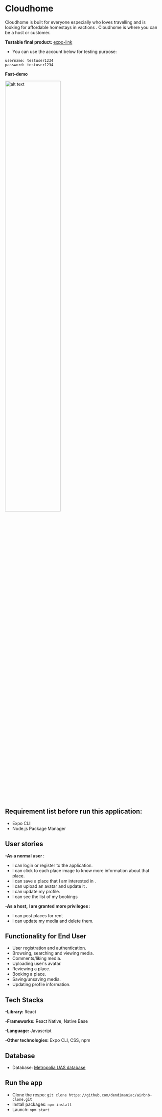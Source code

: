 # Cloudhome 
Cloudhome is built for everyone especially who loves travelling and is looking for affordable homestays in vactions . Cloudhome is where you can be a host or customer. 

**Testable final product:** [expo-link](https://expo.io/@vynmetropolia/projects/cloud-home)

- You can use the account below for testing purpose:

```
username: testuser1234
password: testuser1234
```

**Fast-demo**

<img src="https://i.imgur.com/dBnWMhi.gif" alt="alt text" width="auto" height="60%">

## Requirement list before run this application:
* Expo CLI
* Node.js Package Manager

## User stories
**-As a normal user :**
* I can login  or register to the application. 
* I can click to each place image to know more information about that place. 
* I can save a place that I am interested in .
* I can upload an avatar and update it .
* I can update my profile.
* I can see the list of my bookings

**-As a host, I am granted more privileges :**
+ I can post places for rent
+ I can update my media and delete them.

## Functionality for End User
* User registration and authentication.
* Browsing, searching and viewing media.
* Comments/liking media.
* Uploading user's avatar.
* Reviewing a place.
* Booking a place.
* Saving/unsaving media.
* Updating profile information.

## Tech Stacks
**-Library:** React 

**-Frameworks:** React Native, Native Base

**-Language:** Javascript

**-Other technologies:** Expo CLI, CSS, npm

## Database
* Database: [Metropolia UAS database](http://media.mw.metropolia.fi/wbma/docs/#api-Rating-GetFileRatings)

## Run the app
* Clone the respo: `git clone https://github.com/dendimaniac/airbnb-clone.git`
* Install packages: `npm install`
* Launch: `npm start`
